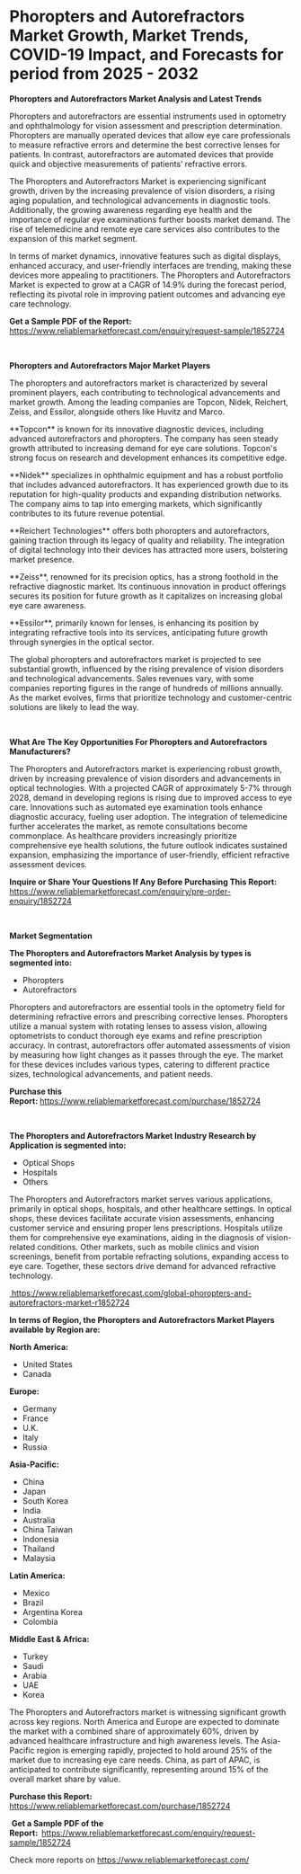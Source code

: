 <p><h1>Phoropters and Autorefractors Market Growth, Market Trends, COVID-19 Impact, and Forecasts for period from 2025 - 2032</h1></p><p><strong>Phoropters and Autorefractors Market Analysis and Latest Trends</strong></p>
<p><p>Phoropters and autorefractors are essential instruments used in optometry and ophthalmology for vision assessment and prescription determination. Phoropters are manually operated devices that allow eye care professionals to measure refractive errors and determine the best corrective lenses for patients. In contrast, autorefractors are automated devices that provide quick and objective measurements of patients’ refractive errors.</p><p>The Phoropters and Autorefractors Market is experiencing significant growth, driven by the increasing prevalence of vision disorders, a rising aging population, and technological advancements in diagnostic tools. Additionally, the growing awareness regarding eye health and the importance of regular eye examinations further boosts market demand. The rise of telemedicine and remote eye care services also contributes to the expansion of this market segment.</p><p>In terms of market dynamics, innovative features such as digital displays, enhanced accuracy, and user-friendly interfaces are trending, making these devices more appealing to practitioners. The Phoropters and Autorefractors Market is expected to grow at a CAGR of 14.9% during the forecast period, reflecting its pivotal role in improving patient outcomes and advancing eye care technology.</p></p>
<p><strong>Get a Sample PDF of the Report:&nbsp;</strong> <a href="https://www.reliablemarketforecast.com/enquiry/request-sample/1852724?utm_campaign=2235&utm_medium=2&utm_source=Github&utm_content=ia&utm_term=05032025&utm_id=phoropters-and-autorefractors">https://www.reliablemarketforecast.com/enquiry/request-sample/1852724</a></p>
<p>&nbsp;</p>
<p><strong>Phoropters and Autorefractors Major Market Players</strong></p>
<p><p>The phoropters and autorefractors market is characterized by several prominent players, each contributing to technological advancements and market growth. Among the leading companies are Topcon, Nidek, Reichert, Zeiss, and Essilor, alongside others like Huvitz and Marco.</p><p>**Topcon** is known for its innovative diagnostic devices, including advanced autorefractors and phoropters. The company has seen steady growth attributed to increasing demand for eye care solutions. Topcon's strong focus on research and development enhances its competitive edge.</p><p>**Nidek** specializes in ophthalmic equipment and has a robust portfolio that includes advanced autorefractors. It has experienced growth due to its reputation for high-quality products and expanding distribution networks. The company aims to tap into emerging markets, which significantly contributes to its future revenue potential.</p><p>**Reichert Technologies** offers both phoropters and autorefractors, gaining traction through its legacy of quality and reliability. The integration of digital technology into their devices has attracted more users, bolstering market presence.</p><p>**Zeiss**, renowned for its precision optics, has a strong foothold in the refractive diagnostic market. Its continuous innovation in product offerings secures its position for future growth as it capitalizes on increasing global eye care awareness.</p><p>**Essilor**, primarily known for lenses, is enhancing its position by integrating refractive tools into its services, anticipating future growth through synergies in the optical sector.</p><p>The global phoropters and autorefractors market is projected to see substantial growth, influenced by the rising prevalence of vision disorders and technological advancements. Sales revenues vary, with some companies reporting figures in the range of hundreds of millions annually. As the market evolves, firms that prioritize technology and customer-centric solutions are likely to lead the way.</p></p>
<p>&nbsp;</p>
<p><strong>What Are The Key Opportunities For Phoropters and Autorefractors Manufacturers?</strong></p>
<p><p>The Phoropters and Autorefractors market is experiencing robust growth, driven by increasing prevalence of vision disorders and advancements in optical technologies. With a projected CAGR of approximately 5-7% through 2028, demand in developing regions is rising due to improved access to eye care. Innovations such as automated eye examination tools enhance diagnostic accuracy, fueling user adoption. The integration of telemedicine further accelerates the market, as remote consultations become commonplace. As healthcare providers increasingly prioritize comprehensive eye health solutions, the future outlook indicates sustained expansion, emphasizing the importance of user-friendly, efficient refractive assessment devices.</p></p>
<p><strong>Inquire or Share Your Questions If Any Before Purchasing This Report:</strong> <a href="https://www.reliablemarketforecast.com/enquiry/pre-order-enquiry/1852724?utm_campaign=2235&utm_medium=2&utm_source=Github&utm_content=ia&utm_term=05032025&utm_id=phoropters-and-autorefractors">https://www.reliablemarketforecast.com/enquiry/pre-order-enquiry/1852724</a></p>
<p>&nbsp;</p>
<p><strong>Market Segmentation</strong></p>
<p><strong>The Phoropters and Autorefractors Market Analysis by types is segmented into:</strong></p>
<p><ul><li>Phoropters</li><li>Autorefractors</li></ul></p>
<p><p>Phoropters and autorefractors are essential tools in the optometry field for determining refractive errors and prescribing corrective lenses. Phoropters utilize a manual system with rotating lenses to assess vision, allowing optometrists to conduct thorough eye exams and refine prescription accuracy. In contrast, autorefractors offer automated assessments of vision by measuring how light changes as it passes through the eye. The market for these devices includes various types, catering to different practice sizes, technological advancements, and patient needs.</p></p>
<p><strong>Purchase this Report:&nbsp;</strong><a href="https://www.reliablemarketforecast.com/purchase/1852724?utm_campaign=2235&utm_medium=2&utm_source=Github&utm_content=ia&utm_term=05032025&utm_id=phoropters-and-autorefractors">https://www.reliablemarketforecast.com/purchase/1852724</a></p>
<p>&nbsp;</p>
<p><strong>The Phoropters and Autorefractors Market Industry Research by Application is segmented into:</strong></p>
<p><ul><li>Optical Shops</li><li>Hospitals</li><li>Others</li></ul></p>
<p><p>The Phoropters and Autorefractors market serves various applications, primarily in optical shops, hospitals, and other healthcare settings. In optical shops, these devices facilitate accurate vision assessments, enhancing customer service and ensuring proper lens prescriptions. Hospitals utilize them for comprehensive eye examinations, aiding in the diagnosis of vision-related conditions. Other markets, such as mobile clinics and vision screenings, benefit from portable refracting solutions, expanding access to eye care. Together, these sectors drive demand for advanced refractive technology.</p></p>
<p><a href="https://www.reliablemarketforecast.com/global-phoropters-and-autorefractors-market-r1852724?utm_campaign=2235&utm_medium=2&utm_source=Github&utm_content=ia&utm_term=05032025&utm_id=phoropters-and-autorefractors">&nbsp;https://www.reliablemarketforecast.com/global-phoropters-and-autorefractors-market-r1852724</a></p>
<p><strong>In terms of Region, the Phoropters and Autorefractors Market Players available by Region are:</strong></p>
<p>
    <p> <strong> North America: </strong>
        <ul>
            <li>United States</li>
            <li>Canada</li>
        </ul>
        </p> 
    <p> <strong> Europe: </strong>
        <ul>
            <li>Germany</li>
            <li>France</li>
            <li>U.K.</li>
            <li>Italy</li>
            <li>Russia</li>
        </ul>
        </p> 
    <p> <strong> Asia-Pacific: </strong>
        <ul>
            <li>China</li>
            <li>Japan</li>
            <li>South Korea</li>
            <li>India</li>
            <li>Australia</li>
            <li>China Taiwan</li>
            <li>Indonesia</li>
            <li>Thailand</li>
            <li>Malaysia</li>
        </ul>
        </p> 
    <p> <strong> Latin America: </strong>
        <ul>
            <li>Mexico</li>
            <li>Brazil</li>
            <li>Argentina Korea</li>
            <li>Colombia</li>
        </ul>
        </p> 
    <p> <strong> Middle East & Africa: </strong>
        <ul>
            <li>Turkey</li>
            <li>Saudi</li>
            <li>Arabia</li>
            <li>UAE</li>
            <li>Korea</li>
        </ul>
    </p>
    </p>
<p><p>The Phoropters and Autorefractors market is witnessing significant growth across key regions. North America and Europe are expected to dominate the market with a combined share of approximately 60%, driven by advanced healthcare infrastructure and high awareness levels. The Asia-Pacific region is emerging rapidly, projected to hold around 25% of the market due to increasing eye care needs. China, as part of APAC, is anticipated to contribute significantly, representing around 15% of the overall market share by value.</p></p>
<p><strong>Purchase this Report: </strong><a href="https://www.reliablemarketforecast.com/purchase/1852724?utm_campaign=2235&utm_medium=2&utm_source=Github&utm_content=ia&utm_term=05032025&utm_id=phoropters-and-autorefractors">https://www.reliablemarketforecast.com/purchase/1852724</a></p>
<p>&nbsp;<strong>Get a Sample PDF of the Report:&nbsp;&nbsp;</strong><a href="https://www.reliablemarketforecast.com/enquiry/request-sample/1852724?utm_campaign=2235&utm_medium=2&utm_source=Github&utm_content=ia&utm_term=05032025&utm_id=phoropters-and-autorefractors">https://www.reliablemarketforecast.com/enquiry/request-sample/1852724</a></p>
<p><strong></strong></p>
<p>Check more reports on <a href="https://www.reliablemarketforecast.com/?utm_campaign=2235&utm_medium=2&utm_source=Github&utm_content=ia&utm_term=05032025&utm_id=phoropters-and-autorefractors">https://www.reliablemarketforecast.com/</a></p>